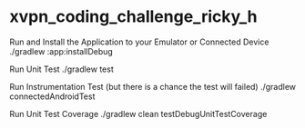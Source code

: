 # xvpn_coding_challenge_ricky_h

Run and Install the Application to your Emulator or Connected Device
./gradlew :app:installDebug   

Run Unit Test
./gradlew test

Run Instrumentation Test (but there is a chance the test will failed)
./gradlew connectedAndroidTest

Run Unit Test Coverage 
./gradlew clean testDebugUnitTestCoverage





